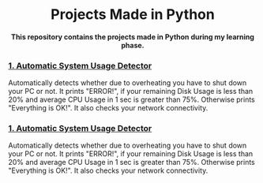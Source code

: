 <h1 align="center">Projects Made in Python</h1>
<h4 align="center">This repository contains the projects made in Python during my learning phase.</h4>
<p>
  <a href="https://github.com/simran2104/Python-Projects/tree/main/Automatic_System_Usage_Detector"><h3>1. Automatic System Usage Detector</h3></a>
  <p>
    Automatically detects whether due to overheating you have to shut down your PC or not. It prints "ERROR!", if your remaining Disk Usage is less than 20% and average CPU Usage in 1 sec is greater than 75%. Otherwise prints "Everything is OK!". It also checks your network connectivity.
  </p>
  <a href="https://github.com/simran2104/Python-Projects/tree/main/Automatic_System_Usage_Detector"><h3>1. Automatic System Usage Detector</h3></a>
  <p>
    Automatically detects whether due to overheating you have to shut down your PC or not. It prints "ERROR!", if your remaining Disk Usage is less than 20% and average CPU Usage in 1 sec is greater than 75%. Otherwise prints "Everything is OK!". It also checks your network connectivity.
  </p>
</p>
